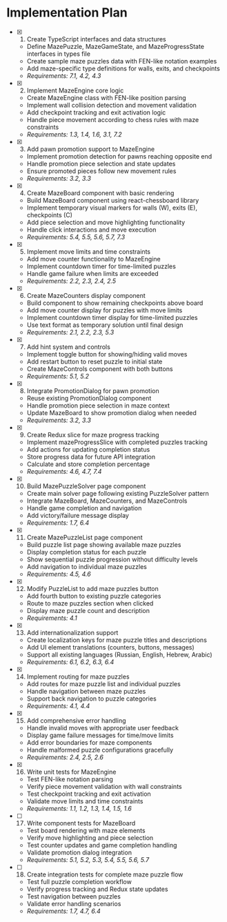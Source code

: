 # Implementation Plan

- [x] 1. Create TypeScript interfaces and data structures

  - Define MazePuzzle, MazeGameState, and MazeProgressState interfaces in types file
  - Create sample maze puzzles data with FEN-like notation examples
  - Add maze-specific type definitions for walls, exits, and checkpoints
  - _Requirements: 7.1, 4.2, 4.3_

- [x] 2. Implement MazeEngine core logic

  - Create MazeEngine class with FEN-like position parsing
  - Implement wall collision detection and movement validation
  - Add checkpoint tracking and exit activation logic
  - Handle piece movement according to chess rules with maze constraints
  - _Requirements: 1.3, 1.4, 1.6, 3.1, 7.2_

- [x] 3. Add pawn promotion support to MazeEngine

  - Implement promotion detection for pawns reaching opposite end
  - Handle promotion piece selection and state updates
  - Ensure promoted pieces follow new movement rules
  - _Requirements: 3.2, 3.3_

- [x] 4. Create MazeBoard component with basic rendering

  - Build MazeBoard component using react-chessboard library
  - Implement temporary visual markers for walls (W), exits (E), checkpoints (C)
  - Add piece selection and move highlighting functionality
  - Handle click interactions and move execution
  - _Requirements: 5.4, 5.5, 5.6, 5.7, 7.3_

- [x] 5. Implement move limits and time constraints

  - Add move counter functionality to MazeEngine
  - Implement countdown timer for time-limited puzzles
  - Handle game failure when limits are exceeded
  - _Requirements: 2.2, 2.3, 2.4, 2.5_

- [x] 6. Create MazeCounters display component

  - Build component to show remaining checkpoints above board
  - Add move counter display for puzzles with move limits
  - Implement countdown timer display for time-limited puzzles
  - Use text format as temporary solution until final design
  - _Requirements: 2.1, 2.2, 2.3, 5.3_

- [x] 7. Add hint system and controls

  - Implement toggle button for showing/hiding valid moves
  - Add restart button to reset puzzle to initial state
  - Create MazeControls component with both buttons
  - _Requirements: 5.1, 5.2_

- [x] 8. Integrate PromotionDialog for pawn promotion

  - Reuse existing PromotionDialog component
  - Handle promotion piece selection in maze context
  - Update MazeBoard to show promotion dialog when needed
  - _Requirements: 3.2, 3.3_

- [x] 9. Create Redux slice for maze progress tracking

  - Implement mazeProgressSlice with completed puzzles tracking
  - Add actions for updating completion status
  - Store progress data for future API integration
  - Calculate and store completion percentage
  - _Requirements: 4.6, 4.7, 7.4_

- [x] 10. Build MazePuzzleSolver page component

  - Create main solver page following existing PuzzleSolver pattern
  - Integrate MazeBoard, MazeCounters, and MazeControls
  - Handle game completion and navigation
  - Add victory/failure message display
  - _Requirements: 1.7, 6.4_

- [x] 11. Create MazePuzzleList page component

  - Build puzzle list page showing available maze puzzles
  - Display completion status for each puzzle
  - Show sequential puzzle progression without difficulty levels
  - Add navigation to individual maze puzzles
  - _Requirements: 4.5, 4.6_

- [x] 12. Modify PuzzleList to add maze puzzles button

  - Add fourth button to existing puzzle categories
  - Route to maze puzzles section when clicked
  - Display maze puzzle count and description
  - _Requirements: 4.1_

- [x] 13. Add internationalization support

  - Create localization keys for maze puzzle titles and descriptions
  - Add UI element translations (counters, buttons, messages)
  - Support all existing languages (Russian, English, Hebrew, Arabic)
  - _Requirements: 6.1, 6.2, 6.3, 6.4_

- [x] 14. Implement routing for maze puzzles

  - Add routes for maze puzzle list and individual puzzles
  - Handle navigation between maze puzzles
  - Support back navigation to puzzle categories
  - _Requirements: 4.1, 4.4_

- [x] 15. Add comprehensive error handling

  - Handle invalid moves with appropriate user feedback
  - Display game failure messages for time/move limits
  - Add error boundaries for maze components
  - Handle malformed puzzle configurations gracefully
  - _Requirements: 2.4, 2.5, 2.6_

- [x] 16. Write unit tests for MazeEngine

  - Test FEN-like notation parsing
  - Verify piece movement validation with wall constraints
  - Test checkpoint tracking and exit activation
  - Validate move limits and time constraints
  - _Requirements: 1.1, 1.2, 1.3, 1.4, 1.5, 1.6_

- [ ] 17. Write component tests for MazeBoard

  - Test board rendering with maze elements
  - Verify move highlighting and piece selection
  - Test counter updates and game completion handling
  - Validate promotion dialog integration
  - _Requirements: 5.1, 5.2, 5.3, 5.4, 5.5, 5.6, 5.7_

- [ ] 18. Create integration tests for complete maze puzzle flow
  - Test full puzzle completion workflow
  - Verify progress tracking and Redux state updates
  - Test navigation between puzzles
  - Validate error handling scenarios
  - _Requirements: 1.7, 4.7, 6.4_
